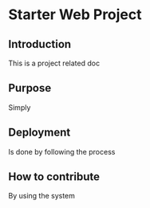 # Starter Web Project

## Introduction

This is a project related doc

## Purpose

Simply
## Deployment

 Is done by following the process
## How to contribute

By using the system
